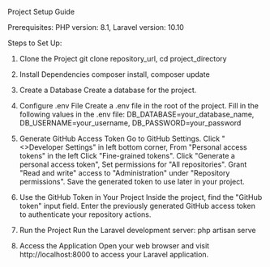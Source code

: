 Project Setup Guide

Prerequisites:
PHP version: 8.1,
Laravel version: 10.10

Steps to Set Up:
1. Clone the Project
git clone repository_url,
cd project_directory

2. Install Dependencies
composer install,
composer update

3. Create a Database
Create a database for the project.

4. Configure .env File
Create a .env file in the root of the project.
Fill in the following values in the .env file:
DB_DATABASE=your_database_name,
DB_USERNAME=your_username,
DB_PASSWORD=your_password

5. Generate GitHub Access Token
Go to GitHub Settings.
Click "<>Developer Settings" in left bottom corner,
From "Personal access tokens" in the left Click "Fine-grained tokens".
Click "Generate a personal access token",
Set permissions for "All repositories".
Grant "Read and write" access to "Administration" under "Repository permissions".
Save the generated token to use later in your project.

6. Use the GitHub Token in Your Project
Inside the project, find the "GitHub token" input field.
Enter the previously generated GitHub access token to authenticate your repository actions.

7. Run the Project
Run the Laravel development server:
php artisan serve

8. Access the Application
Open your web browser and visit http://localhost:8000 to access your Laravel application.
